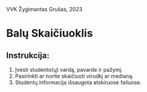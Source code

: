 VVK Žygimantas Grušas, 2023

# Balų Skaičiuoklis

## Instrukcija:

1. Įvesti studento(ų) vardą, pavarde ir pažymį.
2. Pasirinkti ar norite skaičiuoti virudkį ar medianą.
3. Studentų informacija išsaugota atskiruose failuose.
    
